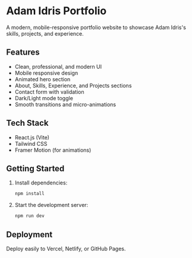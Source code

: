 # Adam Idris Portfolio

A modern, mobile-responsive portfolio website to showcase Adam Idris's skills, projects, and experience.

## Features
- Clean, professional, and modern UI
- Mobile responsive design
- Animated hero section
- About, Skills, Experience, and Projects sections
- Contact form with validation
- Dark/Light mode toggle
- Smooth transitions and micro-animations

## Tech Stack
- React.js (Vite)
- Tailwind CSS
- Framer Motion (for animations)

## Getting Started

1. Install dependencies:
   ```bash
   npm install
   ```
2. Start the development server:
   ```bash
   npm run dev
   ```

## Deployment
Deploy easily to Vercel, Netlify, or GitHub Pages. 
